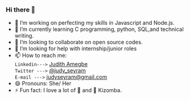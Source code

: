 ### Hi there 👋

<!--
**JudySeyram/JudySeyram** is a ✨ _special_ ✨ repository because its `README.md` (this file) appears on your GitHub profile.

Here are some ideas to get you started:
-->
- 🔭 I’m working on perfecting my skills in Javascript and Node.js.
- 🌱 I’m currently learning C programming, python, SQL,and technical writing.
- 👯 I’m looking to collaborate on open source codes.
- 🤔 I’m looking for help with internship/junior roles
- 📫 How to reach me: <br>
                       `Linkedin--->` [Judith Amegbe](https://gh.linkedin.com/in/judith-amegbe)<br>
                       `Twitter --->` [@judy_seyram](https://twitter.com/judy_seyram)<br>
                       `E-mail --->` judyseyram@gmail.com
- 😄 Pronouns: She/ Her
- ⚡ Fun fact: I love a lot of 🥘 and 💃 Kizomba.


